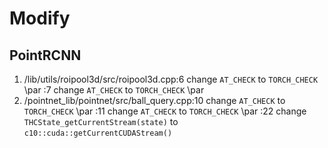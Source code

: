 # Modify
## PointRCNN
1. /lib/utils/roipool3d/src/roipool3d.cpp:6 change `AT_CHECK` to `TORCH_CHECK` \par
                                         :7 change `AT_CHECK` to `TORCH_CHECK` \par
2. /pointnet_lib/pointnet/src/ball_query.cpp:10 change `AT_CHECK` to `TORCH_CHECK` \par
                                             :11 change `AT_CHECK` to `TORCH_CHECK` \par
                                             :22 change `THCState_getCurrentStream(state)` to `c10::cuda::getCurrentCUDAStream()`
